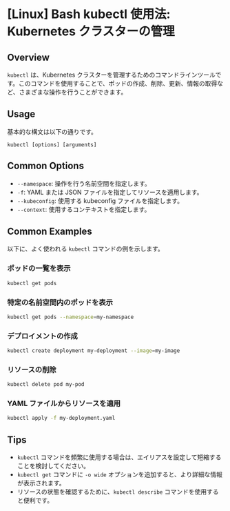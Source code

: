 # [Linux] Bash kubectl 使用法: Kubernetes クラスターの管理

## Overview
`kubectl` は、Kubernetes クラスターを管理するためのコマンドラインツールです。このコマンドを使用することで、ポッドの作成、削除、更新、情報の取得など、さまざまな操作を行うことができます。

## Usage
基本的な構文は以下の通りです。

```
kubectl [options] [arguments]
```

## Common Options
- `--namespace`: 操作を行う名前空間を指定します。
- `-f`: YAML または JSON ファイルを指定してリソースを適用します。
- `--kubeconfig`: 使用する kubeconfig ファイルを指定します。
- `--context`: 使用するコンテキストを指定します。

## Common Examples
以下に、よく使われる `kubectl` コマンドの例を示します。

### ポッドの一覧を表示
```bash
kubectl get pods
```

### 特定の名前空間内のポッドを表示
```bash
kubectl get pods --namespace=my-namespace
```

### デプロイメントの作成
```bash
kubectl create deployment my-deployment --image=my-image
```

### リソースの削除
```bash
kubectl delete pod my-pod
```

### YAML ファイルからリソースを適用
```bash
kubectl apply -f my-deployment.yaml
```

## Tips
- `kubectl` コマンドを頻繁に使用する場合は、エイリアスを設定して短縮することを検討してください。
- `kubectl get` コマンドに `-o wide` オプションを追加すると、より詳細な情報が表示されます。
- リソースの状態を確認するために、`kubectl describe` コマンドを使用すると便利です。